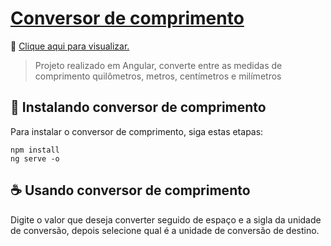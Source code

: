 # <a href="https://develis.github.io/conversor-de-comprimento/">Conversor de comprimento</a>
📍 <a href="https://develis.github.io/conversor-de-comprimento/">Clique aqui para visualizar.</a>
> Projeto realizado em Angular, converte entre as medidas de comprimento quilômetros, metros, centímetros e milímetros

## 🚀 Instalando conversor de comprimento

Para instalar o conversor de comprimento, siga estas etapas:

```
npm install
ng serve -o
```

## ☕ Usando conversor de comprimento
Digite o valor que deseja converter seguido de espaço e a sigla da unidade de conversão, depois selecione qual é a unidade de conversão de destino.

